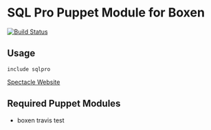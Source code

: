 # SQL Pro Puppet Module for Boxen

[![Build Status](https://travis-ci.org/boxen/puppet-sqlpro.png)](https://travis-ci.org/boxen/puppet-sqlpro)

## Usage

```puppet
include sqlpro
```
[Spectacle Website](http://www.sequelpro.com/)
## Required Puppet Modules

* boxen
travis test
